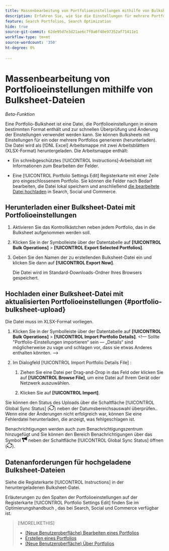 ```yaml
---
title: Massenbearbeitung von Portfolioeinstellungen mithilfe von Bulksheet-Dateien
description: Erfahren Sie, wie Sie die Einstellungen für mehrere Portfolios mithilfe einer Bulksheet-Datei bearbeiten.
feature: Search Portfolios, Search Optimization
hide: true
source-git-commit: 62de95d7e3d21ae6c7f0a6f40e97352af71411e1
workflow-type: tm+mt
source-wordcount: '350'
ht-degree: 0%

---
```


# Massenbearbeitung von Portfolioeinstellungen mithilfe von Bulksheet-Dateien

*Beta-Funktion*

Eine Portfolio-Bulksheet ist eine Datei, die Portfolioeinstellungen in einem bestimmten Format enthält und zur schnellen Überprüfung und Änderung der Einstellungen verwendet werden kann. Sie können Bulksheets mit Einstellungen für ein oder mehrere Portfolios generieren (herunterladen). Die Datei wird als [!DNL Excel] Arbeitsmappe mit zwei Arbeitsblättern (XLSX-Format) heruntergeladen. Die Arbeitsmappe enthält:

* Ein schreibgeschütztes [!UICONTROL Instructions]-Arbeitsblatt mit Informationen zum Bearbeiten der Felder.

* Eine [!UICONTROL Portfolio Settings Edit] Registerkarte mit einer Zeile pro eingeschlossenem Portfolio. Sie können die Felder nach Bedarf bearbeiten, die Datei lokal speichern und anschließend [die bearbeitete Datei hochladen](#portfolio-bulksheet-upload) in Search, Social und Commerce.

## Herunterladen einer Bulksheet-Datei mit Portfolioeinstellungen

1. Aktivieren Sie das Kontrollkästchen neben jedem Portfolio, das in die Bulksheet aufgenommen werden soll.

1. Klicken Sie in der Symbolleiste über der Datentabelle auf **[!UICONTROL Bulk Operations]** > **[!UICONTROL Export Selected Portfolios]**.

1. Geben Sie den Namen der zu erstellenden Bulksheet-Datei ein und klicken Sie dann auf **[!UICONTROL Export Now]**.

   Die Datei wird im Standard-Downloads-Ordner Ihres Browsers gespeichert.

## Hochladen einer Bulksheet-Datei mit aktualisierten Portfolioeinstellungen {#portfolio-bulksheet-upload}

Die Datei muss im XLSX-Format vorliegen.

1. Klicken Sie in der Symbolleiste über der Datentabelle auf **[!UICONTROL Bulk Operations]** > **[!UICONTROL Import Portfolio Details]**. &lt;!— Sollte &quot;Portfolio-Einstellungen importieren“ sein — „Details“ sind möglicherweise zu vage und schlagen vor, dass sie etwas Anderes enthalten könnten. —>

1. Im Dialogfeld [!UICONTROL Import Portfolio Details File] : <!-- reword if we change the name of the operation -->

   1. Ziehen Sie eine Datei per Drag-and-Drop in das Feld oder klicken Sie auf **[!UICONTROL Browse File]**<!-- "Browse for file" or just "Browse"??? -->, um eine Datei auf Ihrem Gerät oder Netzwerk auszuwählen.

   1. Klicken Sie auf **[!UICONTROL Import]**.

Sie können den Status des Uploads über die Schaltfläche [!UICONTROL Global Sync Status] (![Globaler Synchronisierungsstatus](/help/search-social-commerce/assets/global-sync-status.png "Globaler Synchronisierungsstatus")) neben der Datumsbereichsauswahl überprüfen.<!-- icon similar to Refresh -->. Wenn eine der Änderungen nicht erfolgreich war, können Sie eine Fehlerdatei herunterladen, die anzeigt, was fehlgeschlagen ist.

Benachrichtigungen werden auch zum Benachrichtigungszentrum hinzugefügt und Sie können den Bereich Benachrichtigungen über das Symbol ![Benachrichtigungen](/help/search-social-commerce/assets/notifications-new.png "Benachrichtigungen") neben der Schaltfläche [!UICONTROL Global Sync Status] öffnen (![Globaler Synchronisierungsstatus](/help/search-social-commerce/assets/global-sync-status.png "Globaler Synchronisierungsstatus")).

## Datenanforderungen für hochgeladene Bulksheet-Dateien

Siehe die Registerkarte [!UICONTROL Instructions] in der heruntergeladenen Bulksheet-Datei.

Erläuterungen zu den Spalten der Portfolioeinstellungen auf der Registerkarte [!UICONTROL Portfolio Settings Edit] finden Sie im Optimierungshandbuch , das bei Search, Social und Commerce verfügbar ist.

<!--
## Data fields on the [!UICONTROL Portfolio Settings Edit] tab

| Field | Required to import data? | Description |
| ----- | ------------------------ | ----------- |
| Portfolio ID |  |  |
| Portfolio Name |  |  |
| Status |  |  |
| Spend Strategy |  |  |
| Target |  |  |
| Hybrid |  |  |
| Auto adjust campaign budgets |  |  |
| Spend Multiple |  |  |
| Minimum Campaign Budget |  |  |
| Objective |  |  |
| Cost Half-Life |  |  |
| Revenue Half-Life |  |  |
| Min. Target CPA |  |  |
| Max. Target CPA |  |  |
| Min. Target ROAS |  |  |
| Max. Target ROAS |  |  |

-->

>[!MORELIKETHIS]
>
>* [(Neue Benutzeroberfläche) Bearbeiten eines Portfolios](portfolio-edit.md)
>* [Erstellen eines Portfolios](portfolio-create.md)
>* [(Neue Benutzeroberfläche) Über Portfolios](portfolio-about.md)
